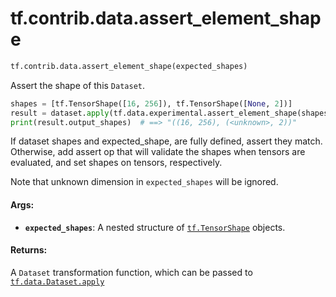 <div itemscope itemtype="http://developers.google.com/ReferenceObject">
<meta itemprop="name" content="tf.contrib.data.assert_element_shape" />
<meta itemprop="path" content="Stable" />
</div>

# tf.contrib.data.assert_element_shape

``` python
tf.contrib.data.assert_element_shape(expected_shapes)
```

Assert the shape of this `Dataset`.

```python
shapes = [tf.TensorShape([16, 256]), tf.TensorShape([None, 2])]
result = dataset.apply(tf.data.experimental.assert_element_shape(shapes))
print(result.output_shapes)  # ==> "((16, 256), (<unknown>, 2))"
```

If dataset shapes and expected_shape, are fully defined, assert they match.
Otherwise, add assert op that will validate the shapes when tensors are
evaluated, and set shapes on tensors, respectively.

Note that unknown dimension in `expected_shapes` will be ignored.

#### Args:

* <b>`expected_shapes`</b>: A nested structure of <a href="../../../tf/TensorShape.md"><code>tf.TensorShape</code></a> objects.


#### Returns:

A `Dataset` transformation function, which can be passed to
<a href="../../../tf/data/Dataset.md#apply"><code>tf.data.Dataset.apply</code></a>